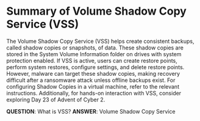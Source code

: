 # Summary of Volume Shadow Copy Service (VSS) 

The Volume Shadow Copy Service (VSS) helps create consistent backups, called shadow copies or snapshots, of data. These shadow copies are stored in the System Volume Information folder on drives with system protection enabled. If VSS is active, users can create restore points, perform system restores, configure settings, and delete restore points. However, malware can target these shadow copies, making recovery difficult after a ransomware attack unless offline backups exist. For configuring Shadow Copies in a virtual machine, refer to the relevant instructions. Additionally, for hands-on interaction with VSS, consider exploring Day 23 of Advent of Cyber 2.

__QUESTION__: What is VSS?
__ANSWER__: Volume Shadow Copy Service